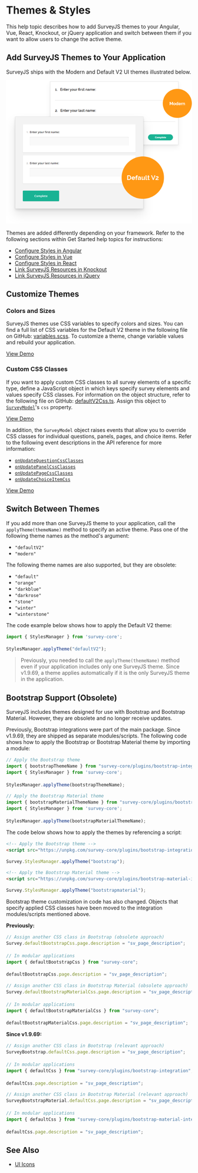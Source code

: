 # Themes & Styles

This help topic describes how to add SurveyJS themes to your Angular, Vue, React, Knockout, or jQuery application and switch between them if you want to allow users to change the active theme.

## Add SurveyJS Themes to Your Application

SurveyJS ships with the Modern and Default V2 UI themes illustrated below.

![Themes in SurveyJS Form Library](images/survey-library-themes.png)

Themes are added differently depending on your framework. Refer to the following sections within Get Started help topics for instructions: 

- [Configure Styles in Angular](https://surveyjs.io/form-library/documentation/get-started-angular#configure-styles)
- [Configure Styles in Vue](https://surveyjs.io/form-library/documentation/get-started-vue#configure-styles)
- [Configure Styles in React](https://surveyjs.io/form-library/documentation/get-started-react#configure-styles)
- [Link SurveyJS Resources in Knockout](https://surveyjs.io/form-library/documentation/get-started-knockout#link-surveyjs-resources)
- [Link SurveyJS Resources in jQuery](https://surveyjs.io/form-library/documentation/get-started-jquery#link-surveyjs-resources)

## Customize Themes

### Colors and Sizes

SurveyJS themes use CSS variables to specify colors and sizes. You can find a full list of CSS variables for the Default V2 theme in the following file on GitHub: [variables.scss](https://github.com/surveyjs/survey-library/blob/master/src/defaultV2-theme/variables.scss). To customize a theme, change variable values and rebuild your application.

[View Demo](https://surveyjs.io/form-library/examples/create-custom-ui-theme/ (linkStyle))

### Custom CSS Classes

If you want to apply custom CSS classes to all survey elements of a specific type, define a JavaScript object in which keys specify survey elements and values specify CSS classes. For information on the object structure, refer to the following file on GitHub: [defaultV2Css.ts](https://github.com/surveyjs/survey-library/blob/master/src/defaultCss/defaultV2Css.ts#L13). Assign this object to [`SurveyModel`](https://surveyjs.io/form-library/documentation/api-reference/survey-data-model)'s `css` property.

[View Demo](https://surveyjs.io/form-library/examples/survey-customcss/ (linkStyle))

In addition, the `SurveyModel` object raises events that allow you to override CSS classes for individual questions, panels, pages, and choice items. Refer to the following event descriptions in the API reference for more information:

- [`onUpdateQuestionCssClasses`](https://surveyjs.io/form-library/documentation/api-reference/survey-data-model#onUpdateQuestionCssClasses)
- [`onUpdatePanelCssClasses`](https://surveyjs.io/form-library/documentation/api-reference/survey-data-model#onUpdatePanelCssClasses)
- [`onUpdatePageCssClasses`](https://surveyjs.io/form-library/documentation/api-reference/survey-data-model#onUpdatePageCssClasses)
- [`onUpdateChoiceItemCss`](https://surveyjs.io/form-library/documentation/api-reference/survey-data-model#onUpdateChoiceItemCss)

[View Demo](https://surveyjs.io/form-library/examples/survey-cssclasses/ (linkStyle))

## Switch Between Themes

If you add more than one SurveyJS theme to your application, call the `applyTheme(themeName)` method to specify an active theme. Pass one of the following theme names as the method's argument:

- `"defaultV2"`
- `"modern"`

The following theme names are also supported, but they are obsolete:

- `"default"`
- `"orange"`
- `"darkblue"`
- `"darkrose"`
- `"stone"`
- `"winter"`
- `"winterstone"`

The code example below shows how to apply the Default V2 theme:

```js
import { StylesManager } from 'survey-core';

StylesManager.applyTheme("defaultV2");
```

> Previously, you needed to call the `applyTheme(themeName)` method even if your application includes only one SurveyJS theme. Since v1.9.69, a theme applies automatically if it is the only SurveyJS theme in the application.

## Bootstrap Support (Obsolete)

SurveyJS includes themes designed for use with Bootstrap and Bootstrap Material. However, they are obsolete and no longer receive updates.

Previously, Bootstrap integrations were part of the main package. Since v1.9.69, they are shipped as separate modules/scripts. The following code shows how to apply the Bootstrap or Bootstrap Material theme by importing a module:

```js
// Apply the Bootstrap theme
import { bootstrapThemeName } from "survey-core/plugins/bootstrap-integration";
import { StylesManager } from 'survey-core';

StylesManager.applyTheme(bootstrapThemeName);
```

```js
// Apply the Bootstrap Material theme
import { bootstrapMaterialThemeName } from "survey-core/plugins/bootstrap-material-integration";
import { StylesManager } from 'survey-core';

StylesManager.applyTheme(bootstrapMaterialThemeName);
```

The code below shows how to apply the themes by referencing a script:

```html
<!-- Apply the Bootstrap theme -->
<script src="https://unpkg.com/survey-core/plugins/bootstrap-integration.min.js"></script>
```
```js
Survey.StylesManager.applyTheme("bootstrap");
```

```html
<!-- Apply the Bootstrap Material theme -->
<script src="https://unpkg.com/survey-core/plugins/bootstrap-material-integration.min.js"></script>
```
```js
Survey.StylesManager.applyTheme("bootstrapmaterial");
```

Bootstrap theme customization in code has also changed. Objects that specify applied CSS classes have been moved to the integration modules/scripts mentioned above.

**Previously:**

```js
// Assign another CSS class in Bootstrap (obsolete approach)
Survey.defaultBootstrapCss.page.description = "sv_page_description";

// In modular applications
import { defaultBootstrapCss } from "survey-core";

defaultBootstrapCss.page.description = "sv_page_description";
```

```js
// Assign another CSS class in Bootstrap Material (obsolete approach)
Survey.defaultBootstrapMaterialCss.page.description = "sv_page_description";

// In modular applications
import { defaultBootstrapMaterialCss } from "survey-core";

defaultBootstrapMaterialCss.page.description = "sv_page_description";
```

**Since v1.9.69:**

```js
// Assign another CSS class in Bootstrap (relevant approach)
SurveyBootstrap.defaultCss.page.description = "sv_page_description";

// In modular applications
import { defaultCss } from "survey-core/plugins/bootstrap-integration";

defaultCss.page.description = "sv_page_description";
```

```js
// Assign another CSS class in Bootstrap Material (relevant approach)
SurveyBootstrapMaterial.defaultCss.page.description = "sv_page_description";

// In modular applications
import { defaultCss } from "survey-core/plugins/bootstrap-material-integration";

defaultCss.page.description = "sv_page_description";
```

## See Also

- [UI Icons](https://surveyjs.io/form-library/documentation/icons)